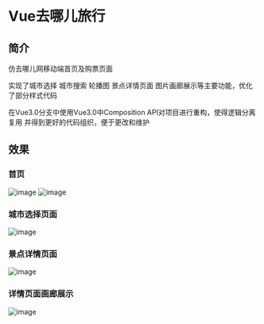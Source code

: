 # Vue去哪儿旅行

## 简介
仿去哪儿网移动端首页及购票页面

实现了城市选择 城市搜索 轮播图 景点详情页面 图片画廊展示等主要功能，优化了部分样式代码

在Vue3.0分支中使用Vue3.0中Composition API对项目进行重构，使得逻辑分离复用 并得到更好的代码组织，便于更改和维护

## 效果

### 首页
![image](https://img-blog.csdnimg.cn/20200602175834383.png?x-oss-process=image/watermark,type_ZmFuZ3poZW5naGVpdGk,shadow_10,text_aHR0cHM6Ly9ibG9nLmNzZG4ubmV0L1lhbmdfZ29pbmc=,size_16,color_FFFFFF,t_70#pic_center)
![image](https://img-blog.csdnimg.cn/20200602175855438.png?x-oss-process=image/watermark,type_ZmFuZ3poZW5naGVpdGk,shadow_10,text_aHR0cHM6Ly9ibG9nLmNzZG4ubmV0L1lhbmdfZ29pbmc=,size_16,color_FFFFFF,t_70#pic_center)
### 城市选择页面
![image](https://img-blog.csdnimg.cn/20200602175907835.png?x-oss-process=image/watermark,type_ZmFuZ3poZW5naGVpdGk,shadow_10,text_aHR0cHM6Ly9ibG9nLmNzZG4ubmV0L1lhbmdfZ29pbmc=,size_16,color_FFFFFF,t_70#pic_center)
### 景点详情页面
![image](https://img-blog.csdnimg.cn/20200602175919867.png?x-oss-process=image/watermark,type_ZmFuZ3poZW5naGVpdGk,shadow_10,text_aHR0cHM6Ly9ibG9nLmNzZG4ubmV0L1lhbmdfZ29pbmc=,size_16,color_FFFFFF,t_70#pic_center)
### 详情页面画廊展示
![image](https://img-blog.csdnimg.cn/2020060217592950.png?x-oss-process=image/watermark,type_ZmFuZ3poZW5naGVpdGk,shadow_10,text_aHR0cHM6Ly9ibG9nLmNzZG4ubmV0L1lhbmdfZ29pbmc=,size_16,color_FFFFFF,t_70#pic_center)
